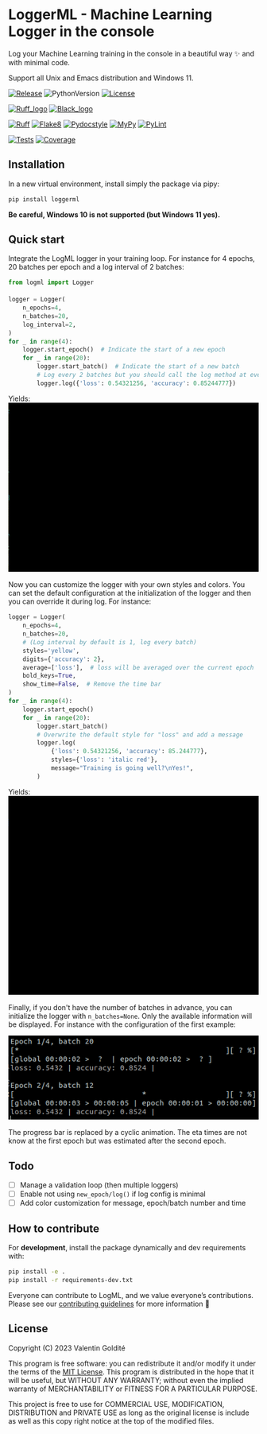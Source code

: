 
# LoggerML - Machine Learning Logger in the console

Log your Machine Learning training in the console in a beautiful way ✨
and with minimal code.

Support all Unix and Emacs distribution and Windows 11.

[![Release](https://img.shields.io/github/v/release/valentingol/logml?include_prereleases)](https://github.com/valentingol/logml/releases)
![PythonVersion](https://img.shields.io/badge/python-3.8%20%7E%203.11-informational)
[![License](https://img.shields.io/github/license/valentingol/logml?color=999)](https://stringfixer.com/fr/MIT_license)

[![Ruff_logo](https://img.shields.io/endpoint?url=https://raw.githubusercontent.com/charliermarsh/ruff/main/assets/badge/v1.json)](https://github.com/charliermarsh/ruff)
[![Black_logo](https://img.shields.io/badge/code%20style-black-000000.svg)](https://github.com/psf/black)

[![Ruff](https://github.com/valentingol/logml/actions/workflows/ruff.yaml/badge.svg)](https://github.com/valentingol/logml/actions/workflows/ruff.yaml)
[![Flake8](https://github.com/valentingol/logml/actions/workflows/flake.yaml/badge.svg)](https://github.com/valentingol/logml/actions/workflows/flake.yaml)
[![Pydocstyle](https://github.com/valentingol/logml/actions/workflows/pydocstyle.yaml/badge.svg)](https://github.com/valentingol/logml/actions/workflows/pydocstyle.yaml)
[![MyPy](https://github.com/valentingol/logml/actions/workflows/mypy.yaml/badge.svg)](https://github.com/valentingol/logml/actions/workflows/mypy.yaml)
[![PyLint](https://img.shields.io/endpoint?url=https://gist.githubusercontent.com/valentingol/451f91cece4478ebc81377e27e432f8b/raw/logml_pylint.json)](https://github.com/valentingol/logml/actions/workflows/pylint.yaml)

[![Tests](https://github.com/valentingol/logml/actions/workflows/tests.yaml/badge.svg)](https://github.com/valentingol/logml/actions/workflows/tests.yaml)
[![Coverage](https://img.shields.io/endpoint?url=https://gist.githubusercontent.com/valentingol/451f91cece4478ebc81377e27e432f8b/raw/logml_tests.json)](https://github.com/valentingol/logml/actions/workflows/tests.yaml)

## Installation

In a new virtual environment, install simply the package via pipy:

```bash
pip install loggerml
```

**Be careful, Windows 10 is not supported (but Windows 11 yes).**

## Quick start

Integrate the LogML logger in your training loop. For instance for 4 epochs,
20 batches per epoch and a log interval of 2 batches:

```python
from logml import Logger

logger = Logger(
    n_epochs=4,
    n_batches=20,
    log_interval=2,
)
for _ in range(4):
    logger.start_epoch()  # Indicate the start of a new epoch
    for _ in range(20):
        logger.start_batch()  # Indicate the start of a new batch
        # Log every 2 batches but you should call the log method at every batch
        logger.log({'loss': 0.54321256, 'accuracy': 0.85244777})
```

Yields:
![Alt Text](assets/base.gif)

Now you can customize the logger with your own styles and colors. You can set the default configuration at the initialization of the logger and then you can override it during log. For instance:

```python
logger = Logger(
    n_epochs=4,
    n_batches=20,
    # (Log interval by default is 1, log every batch)
    styles='yellow',
    digits={'accuracy': 2},
    average=['loss'],  # loss will be averaged over the current epoch
    bold_keys=True,
    show_time=False,  # Remove the time bar
)
for _ in range(4):
    logger.start_epoch()
    for _ in range(20):
        logger.start_batch()
        # Overwrite the default style for "loss" and add a message
        logger.log(
            {'loss': 0.54321256, 'accuracy': 85.244777},
            styles={'loss': 'italic red'},
            message="Training is going well?\nYes!",
        )
```

Yields:
![Alt Text](assets/advanced.gif)

Finally, if you don't have the number of batches in advance, you can initialize the logger with `n_batches=None`. Only the available information will be displayed. For instance with the configuration of the first example:

![Alt Text](assets/no_n_batches.png)

The progress bar is replaced by a cyclic animation. The eta times are not know at the first epoch but was estimated after the second epoch.

## Todo

- [ ] Manage a validation loop (then multiple loggers)
- [ ] Enable not using `new_epoch/log()` if log config is minimal
- [ ] Add color customization for message, epoch/batch number and time

## How to contribute

For **development**, install the package dynamically and dev requirements with:

```bash
pip install -e .
pip install -r requirements-dev.txt
```

Everyone can contribute to LogML, and we value everyone’s contributions.
Please see our [contributing guidelines](CONTRIBUTING.md) for more information 🤗

## License

Copyright (C) 2023  Valentin Goldité

This program is free software: you can redistribute it and/or modify it under the
terms of the [MIT License](LICENSE). This program is distributed in the hope that
it will be useful, but WITHOUT ANY WARRANTY; without even the implied warranty of
MERCHANTABILITY or FITNESS FOR A PARTICULAR PURPOSE.

This project is free to use for COMMERCIAL USE, MODIFICATION, DISTRIBUTION and
PRIVATE USE as long as the original license is include as well as this copy
right notice at the top of the modified files.
